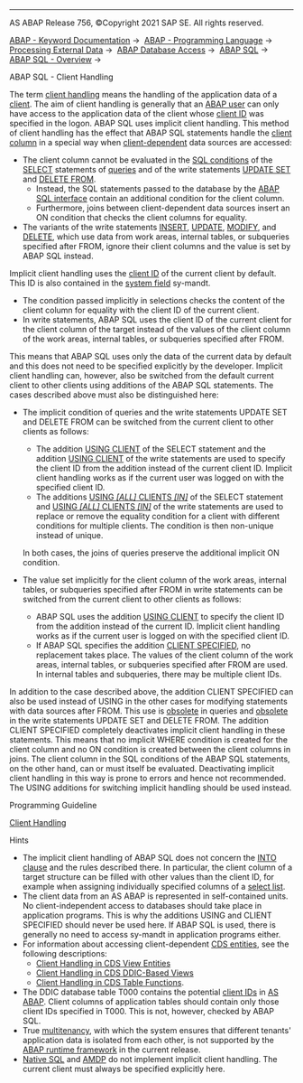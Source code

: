   

* * *

AS ABAP Release 756, ©Copyright 2021 SAP SE. All rights reserved.

[ABAP - Keyword Documentation](javascript:call_link\('abenabap.htm'\)) →  [ABAP - Programming Language](javascript:call_link\('abenabap_reference.htm'\)) →  [Processing External Data](javascript:call_link\('abenabap_language_external_data.htm'\)) →  [ABAP Database Access](javascript:call_link\('abendb_access.htm'\)) →  [ABAP SQL](javascript:call_link\('abenabap_sql.htm'\)) →  [ABAP SQL - Overview](javascript:call_link\('abenabap_sql_oview.htm'\)) → 

ABAP SQL - Client Handling

The term [client handling](javascript:call_link\('abenclient_handling_glosry.htm'\) "Glossary Entry") means the handling of the application data of a [client](javascript:call_link\('abenclient_glosry.htm'\) "Glossary Entry"). The aim of client handling is generally that an [ABAP user](javascript:call_link\('abenabap_user_glosry.htm'\) "Glossary Entry") can only have access to the application data of the client whose [client ID](javascript:call_link\('abenclient_identifier_glosry.htm'\) "Glossary Entry") was specified in the logon. ABAP SQL uses implicit client handling. This method of client handling has the effect that ABAP SQL statements handle the [client column](javascript:call_link\('abenclient_column_glosry.htm'\) "Glossary Entry") in a special way when [client-dependent](javascript:call_link\('abenclient_dependent_glosry.htm'\) "Glossary Entry") data sources are accessed:

-   The client column cannot be evaluated in the [SQL conditions](javascript:call_link\('abensql_cond_glosry.htm'\) "Glossary Entry") of the [SELECT](javascript:call_link\('abapselect.htm'\)) statements of [queries](javascript:call_link\('abenquery_glosry.htm'\) "Glossary Entry") and of the write statements [UPDATE SET](javascript:call_link\('abapupdate.htm'\)) and [DELETE FROM](javascript:call_link\('abapdelete_dbtab.htm'\)).
    -   Instead, the SQL statements passed to the database by the [ABAP SQL interface](javascript:call_link\('abenabap_sql_interface_glosry.htm'\) "Glossary Entry") contain an additional condition for the client column.
    -   Furthermore, joins between client-dependent data sources insert an ON condition that checks the client columns for equality.
-   The variants of the write statements [INSERT](javascript:call_link\('abapinsert_dbtab.htm'\)), [UPDATE](javascript:call_link\('abapupdate.htm'\)), [MODIFY](javascript:call_link\('abapmodify_dbtab.htm'\)), and [DELETE](javascript:call_link\('abapdelete_dbtab.htm'\)), which use data from work areas, internal tables, or subqueries specified after FROM, ignore their client columns and the value is set by ABAP SQL instead.

Implicit client handling uses the [client ID](javascript:call_link\('abenclient_identifier_glosry.htm'\) "Glossary Entry") of the current client by default. This ID is also contained in the [system field](javascript:call_link\('abensystem_field_glosry.htm'\) "Glossary Entry") sy-mandt.

-   The condition passed implicitly in selections checks the content of the client column for equality with the client ID of the current client.
-   In write statements, ABAP SQL uses the client ID of the current client for the client column of the target instead of the values of the client column of the work areas, internal tables, or subqueries specified after FROM.

This means that ABAP SQL uses only the data of the current data by default and this does not need to be specified explicitly by the developer. Implicit client handling can, however, also be switched from the default current client to other clients using additions of the ABAP SQL statements. The cases described above must also be distinguished here:

-   The implicit condition of queries and the write statements UPDATE SET and DELETE FROM can be switched from the current client to other clients as follows:
    
    -   The addition [USING CLIENT](javascript:call_link\('abapselect_client.htm'\)) of the SELECT statement and the addition [USING CLIENT](javascript:call_link\('abapiumd_client.htm'\)) of the write statements are used to specify the client ID from the addition instead of the current client ID. Implicit client handling works as if the current user was logged on with the specified client ID.
    -   The additions [USING *\[*ALL*\]* CLIENTS *\[*IN*\]*](javascript:call_link\('abapselect_client.htm'\)) of the SELECT statement and [USING *\[*ALL*\]* CLIENTS *\[*IN*\]*](javascript:call_link\('abapiumd_client.htm'\)) of the write statements are used to replace or remove the equality condition for a client with different conditions for multiple clients. The condition is then non-unique instead of unique.
    
    In both cases, the joins of queries preserve the additional implicit ON condition.
    
-   The value set implicitly for the client column of the work areas, internal tables, or subqueries specified after FROM in write statements can be switched from the current client to other clients as follows:
    -   ABAP SQL uses the addition [USING CLIENT](javascript:call_link\('abapiumd_client.htm'\)) to specify the client ID from the addition instead of the current ID. Implicit client handling works as if the current user is logged on with the specified client ID.
    -   If ABAP SQL specifies the addition [CLIENT SPECIFIED](javascript:call_link\('abapiumd_client.htm'\)), no replacement takes place. The values of the client column of the work areas, internal tables, or subqueries specified after FROM are used. In internal tables and subqueries, there may be multiple client IDs.

In addition to the case described above, the addition CLIENT SPECIFIED can also be used instead of USING in the other cases for modifying statements with data sources after FROM. This use is [obsolete](javascript:call_link\('abapselect_client_obsolete.htm'\)) in queries and [obsolete](javascript:call_link\('abapud_client_obsolete.htm'\)) in the write statements UPDATE SET and DELETE FROM. The addition CLIENT SPECIFIED completely deactivates implicit client handling in these statements. This means that no implicit WHERE condition is created for the client column and no ON condition is created between the client columns in joins. The client column in the SQL conditions of the ABAP SQL statements, on the other hand, can or must itself be evaluated. Deactivating implicit client handling in this way is prone to errors and hence not recommended. The USING additions for switching implicit handling should be used instead.

Programming Guideline

[Client Handling](javascript:call_link\('abenclient_handling_guidl.htm'\) "Guideline")

Hints

-   The implicit client handling of ABAP SQL does not concern the [INTO clause](javascript:call_link\('abapinto_clause.htm'\)) and the rules described there. In particular, the client column of a target structure can be filled with other values than the client ID, for example when assigning individually specified columns of a [select list](javascript:call_link\('abapselect_list.htm'\)).
-   The client data from an AS ABAP is represented in self-contained units. No client-independent access to databases should take place in application programs. This is why the additions USING and CLIENT SPECIFIED should never be used here. If ABAP SQL is used, there is generally no need to access sy-mandt in application programs either.
-   For information about accessing client-dependent [CDS entities](javascript:call_link\('abencds_entity_glosry.htm'\) "Glossary Entry"), see the following descriptions:
    -   [Client Handling in CDS View Entities](javascript:call_link\('abencds_v2_view_client_handling.htm'\))
    -   [Client Handling in CDS DDIC-Based Views](javascript:call_link\('abencds_view_client_handling_v1.htm'\))
    -   [Client Handling in CDS Table Functions](javascript:call_link\('abencds_func_client_handling.htm'\)).
-   The DDIC database table T000 contains the potential [client IDs](javascript:call_link\('abenclient_identifier_glosry.htm'\) "Glossary Entry") in [AS ABAP](javascript:call_link\('abenas_abap_glosry.htm'\) "Glossary Entry"). Client columns of application tables should contain only those client IDs specified in T000. This is not, however, checked by ABAP SQL.
-   True [multitenancy](javascript:call_link\('abenmegatenancy_glosry.htm'\) "Glossary Entry"), with which the system ensures that different tenants' application data is isolated from each other, is not supported by the [ABAP runtime framework](javascript:call_link\('abenabap_runtime_frmwk_glosry.htm'\) "Glossary Entry") in the current release.
-   [Native SQL](javascript:call_link\('abennative_sql.htm'\)) and [AMDP](javascript:call_link\('abenamdp_glosry.htm'\) "Glossary Entry") do not implement implicit client handling. The current client must always be specified explicitly here.